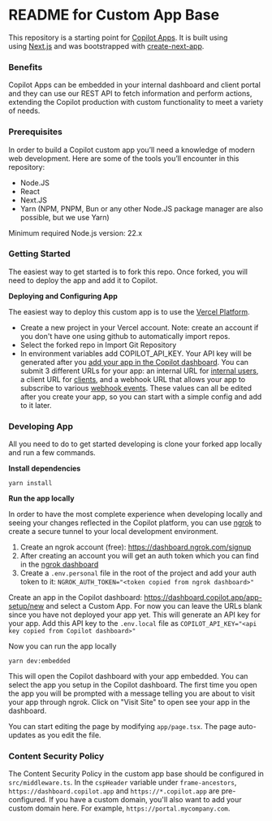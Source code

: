# README for Custom App Base

This repository is a starting point for [Copilot Apps](https://www.copilot.app/apps). It is built using using [Next.js](https://nextjs.org/) and was bootstrapped with [create-next-app](https://nextjs.org/docs/pages/api-reference/create-next-app).

### Benefits

Copilot Apps can be embedded in your internal dashboard and client portal and they can use our REST API to fetch information and perform actions, extending the Copilot production with custom functionality to meet a variety of needs.

### Prerequisites

In order to build a Copilot custom app you’ll need a knowledge of modern web development. Here are some of the tools you’ll encounter in this repository:

- Node.JS
- React
- Next.JS
- Yarn (NPM, PNPM, Bun or any other Node.JS package manager are also possible, but we use Yarn)

Minimum required Node.js version: 22.x

### Getting Started

The easiest way to get started is to fork this repo. Once forked, you will need to deploy the app and add it to Copilot.

**Deploying and Configuring App**

The easiest way to deploy this custom app is to use the [Vercel Platform](https://vercel.com/new?utm_medium=default-template&filter=next.js&utm_source=create-next-app&utm_campaign=create-next-app-readme).

- Create a new project in your Vercel account. Note: create an account if you don't have one using github to automatically import repos.
- Select the forked repo in Import Git Repository
- In environment variables add COPILOT_API_KEY. Your API key will be generated after you [add your app in the Copilot dashboard](https://dashboard.copilot.app/app-setup/setup?moduleType=extension&moduleId=new&preset=custom&appId=). You can submit 3 different URLs for your app: an internal URL for [internal users](https://docs.copilot.app/reference/internal-users), a client URL for [clients](https://docs.copilot.app/reference/clients), and a webhook URL that allows your app to subscribe to various [webhook events](https://docs.copilot.app/reference/webhooks-events). These values can all be edited after you create your app, so you can start with a simple config and add to it later.

### **Developing App**

All you need to do to get started developing is clone your forked app locally and run a few commands.

**Install dependencies**

```tsx
yarn install
```

**Run the app locally**

In order to have the most complete experience when developing locally and seeing your changes reflected in the Copilot platform, you can use [ngrok](https://ngrok.com/) to create a secure tunnel to your local development environment.

1. Create an ngrok account (free): https://dashboard.ngrok.com/signup
2. After creating an account you will get an auth token which you can find in the [ngrok dashboard](https://dashboard.ngrok.com/get-started/your-authtoken)
3. Create a `.env.personal` file in the root of the project and add your auth token to it: `NGROK_AUTH_TOKEN="<token copied from ngrok dashboard>"`

Create an app in the Copilot dashboard: https://dashboard.copilot.app/app-setup/new and select a Custom App. For now you can leave the URLs blank since you have not deployed your app yet. This will generate an API key for your app. Add this API key to the `.env.local` file as `COPILOT_API_KEY="<api key copied from Copilot dashboard>"`

Now you can run the app locally

```
yarn dev:embedded
```

This will open the Copilot dashboard with your app embedded. You can select the app you setup in the Copilot dashboard. The first time you open the app you will be prompted with a message telling you are about to visit your app through ngrok. Click on "Visit Site" to open see your app in the dashboard.

You can start editing the page by modifying `app/page.tsx`. The page auto-updates as you edit the file.

### Content Security Policy

The Content Security Policy in the custom app base should be configured in `src/middleware.ts`. In the `cspHeader` variable under `frame-ancestors`, `https://dashboard.copilot.app` and `https://*.copilot.app` are pre-configured. If you have a custom domain, you'll also want to add your custom domain here. For example, `https://portal.mycompany.com`.

